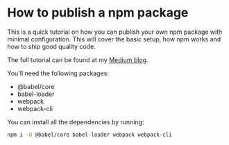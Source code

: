 # How to publish a npm package

This is a quick tutorial on how you can publish your own npm package with minimal configuration. This will cover the basic setup, how npm works and how to ship good quality code.

The full tutorial can be found at my [Medium blog](https://medium.com/@vmarchesin/ho-to-publish-a-npm-package-in-four-steps-2fd021b895e4).

You'll need the following packages:

* @babel/core
* babel-loader
* webpack
* webpack-cli

You can install all the dependencies by running:

```bash
npm i -D @babel/core babel-loader webpack webpack-cli
```
